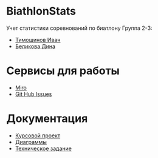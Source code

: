 # BiathlonStats
Учет статистики соревнований по биатлону
Группа 2-3:
* [Тимошинов Иван](https://github.com/Grurbag)
* [Беликова Дина](https://github.com/PaperPrincess)

# Сервисы для работы
* [Miro](https://miro.com/app/board/uXjVPk_a2SE=/)
* [Git Hub Issues](https://github.com/Grurbag/BiathlonStats/issues)

# Документация
* [Курсовой проект](https://docs.google.com/document/d/12EhSa630I4dyiS4o0AYc0Kp94NosXKsD/edit?usp=sharing&ouid=116459297014166780957&rtpof=true&sd=true) 
* [Диаграммы](https://github.com/Grurbag/BiathlonStats/tree/main/documentation/diagrams)
* [Техническое задание](https://github.com/Grurbag/BiathlonStats/blob/main/documentation/%D0%A2%D0%B5%D1%85%D0%BD%D0%B8%D1%87%D0%B5%D1%81%D0%BA%D0%BE%D0%B5%20%D0%B7%D0%B0%D0%B4%D0%B0%D0%BD%D0%B8%D0%B5.pdf)
